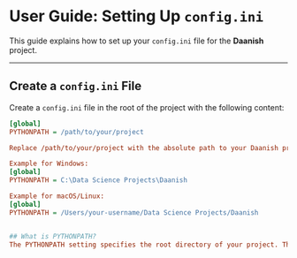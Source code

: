 
# User Guide: Setting Up `config.ini`

This guide explains how to set up your `config.ini` file for the **Daanish** project.

---

## Create a `config.ini` File
Create a `config.ini` file in the root of the project with the following content:

```ini
[global]
PYTHONPATH = /path/to/your/project

Replace /path/to/your/project with the absolute path to your Daanish project folder.

Example for Windows:
[global]
PYTHONPATH = C:\Data Science Projects\Daanish

Example for macOS/Linux:
[global]
PYTHONPATH = /Users/your-username/Data Science Projects/Daanish


## What is PYTHONPATH?
The PYTHONPATH setting specifies the root directory of your project. This helps Python locate modules and packages within the Daanish project.